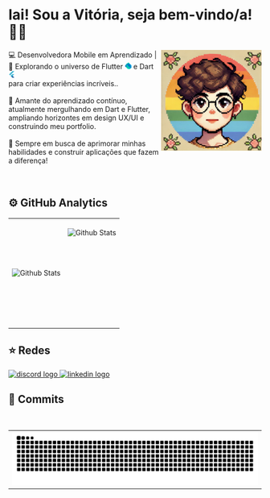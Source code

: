 <h1> Iai! Sou a Vitória, seja bem-vindo/a! 👩‍💻 </h1> 
<img src="assets/avatar.jpg" alt="Avatar" width="200" height="200" align="right">


<div>
   <p> 💻 Desenvolvedora Mobile em Aprendizado | 📱 Explorando o universo de Flutter <img  src="assets/dart.svg" width="13">  e Dart  
    <img src="assets/flutter.svg" alt="Dart" width="13"> <br>  para 
    criar experiências incríveis.. <br><br>
     📖 Amante do aprendizado contínuo, atualmente mergulhando em Dart e Flutter, ampliando horizontes em design UX/UI e construindo meu portfolio. <br><br>
     🚀 Sempre em busca de aprimorar minhas habilidades e construir aplicações que fazem a diferença!<br><br><br>
  </p>
</div>

<h2>⚙️ GitHub Analytics</h2>
<table>
  <tr>
    <td>
      <img
        align="left"
        src="https://github-readme-stats.vercel.app/api/top-langs/?username=VitoriaSantanaS&theme=dark&hide_border=false&include_all_commits=true&count_private=true&layout=compact"
        alt="Github Stats"
      />
    </td>
    <td>
      <br />
      <img
           align="left" height="195"
        src="https://github-readme-streak-stats.herokuapp.com/?user=VitoriaSantanaS&theme=dark&hide_border=false"
        alt="Github Stats"
      />
    </td>
  </tr>
</table>


<h2> ⭐ Redes </h2> 

<div align="left">
   <a href="https://discordapp.com/users/vivi.ss"><img src="https://img.shields.io/static/v1?message=Discord&logo=discord&label=&color=7289DA&logoColor=white&labelColor=&style=for-the-badge" height="35" alt="discord logo"  /> </a>
  <a href="https://www.linkedin.com/in/vit%C3%B3ria-santana-569335322/"><img src="https://img.shields.io/static/v1?message=LinkedIn&logo=linkedin&label=&color=0077B5&logoColor=white&labelColor=&style=for-the-badge" height="35" alt="linkedin logo" /> </a>
</div>

<h2> 🚀 Commits </h2>

<br clear="both">

<table>
   <tr>
      <td>
         <img src="https://raw.githubusercontent.com/VitoriaSantanaS/VitoriaSantanaS/output/snake.svg" alt="Snake animation" />
      </td>
   </tr>
</table>


